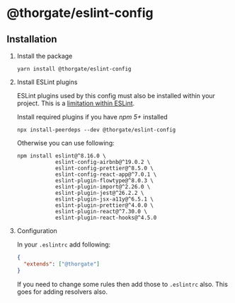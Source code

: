# @thorgate/eslint-config

## Installation

1) Install the package
   ```shell script
   yarn install @thorgate/eslint-config
   ```

2) Install ESLint plugins

   ESLint plugins used by this config must also be installed within your project. This is a [limitation within ESLint](https://github.com/eslint/rfcs/pull/5).
    
   Install required plugins if you have *npm 5+* installed
   ```shell script
   npx install-peerdeps --dev @thorgate/eslint-config
   ```
    
   Otherwise you can use following:
    
   ```shell script
   npm install eslint@^8.16.0 \
               eslint-config-airbnb@^19.0.2 \
               eslint-config-prettier@^8.5.0 \
               eslint-config-react-app@^7.0.1 \
               eslint-plugin-flowtype@^8.0.3 \
               eslint-plugin-import@^2.26.0 \
               eslint-plugin-jest@^26.2.2 \
               eslint-plugin-jsx-a11y@^6.5.1 \
               eslint-plugin-prettier@^4.0.0 \
               eslint-plugin-react@^7.30.0 \
               eslint-plugin-react-hooks@^4.5.0
   ```

3) Configuration

   In your `.eslintrc` add following:

   ```json
   {
     "extends": ["@thorgate"]
   }
   ```
   
   If you need to change some rules then add those to `.eslintrc` also. This goes for adding resolvers also.
